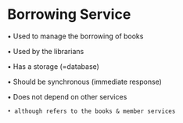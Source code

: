 # Borrowing Service

• Used to manage the borrowing of books

• Used by the librarians

• Has a storage (=database)

• Should be synchronous (immediate response)

• Does not depend on other services

    • although refers to the books & member services